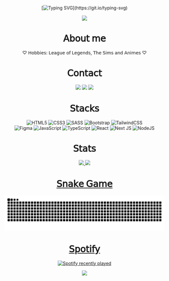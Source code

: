 <div align="center">

[![Typing SVG](https://readme-typing-svg.demolab.com?font=Fira+Code&size=30&duration=5500&pause=1000&color=AA7DCE&width=540&lines=Hello%2C+welcome+to+my+profile!)](https://git.io/typing-svg)

</div>

<div align="center">
  <div>
    <img src="https://64.media.tumblr.com/ad9e8486be2b084a1968a6b09ef2fb5e/12cb4cb11f0a4d46-0a/s500x750/b0535f7ab61f0c5e417b4a4334d7d2ee6032d833.gifv" width="450px" align="center">
  </div>
</div>

<div align="center">
 <h1>𝖠𝖻𝗈𝗎𝗍 𝗆𝖾</h1>  
 ♡ 𝖧𝗈𝖻𝖻𝗂𝖾𝗌: 𝖫𝖾𝖺𝗀𝗎𝖾 𝗈𝖿 𝖫𝖾𝗀𝖾𝗇𝖽𝗌, 𝖳𝗁𝖾 𝖲𝗂𝗆𝗌 𝖺𝗇𝖽 𝖠𝗇𝗂𝗆𝖾𝗌 ♡ <br>
</div>

<div align="center">
  <h1>𝖢𝗈𝗇𝗍𝖺𝖼𝗍</h1>
  <a href = "mailto:edyanealves@gmail.com"><img src="https://img.shields.io/badge/-Gmail-%23333?&color=282A36&style=for-the-badge&logo=gmail&logoColor=white" target="_blank"></a>
  <a href="https://profile.codersrank.io/user/edyane" target="_blank"><img src="https://img.shields.io/badge/CodersRank-67A4AC?&color=282A36&style=for-the-badge&logo=CodersRank&logoColor=white" target="_blank"></a>  
  <a href="https://www.linkedin.com/in/edyanealves/" target="_blank"><img src="https://img.shields.io/badge/-LinkedIn-%230077B5?&color=282A36&style=for-the-badge&logo=linkedin&logoColor=white" target="_blank"></a> 
<!--   <a href="https://steamcommunity.com/profiles/76561199052041024/" target="_blank"><img src="https://img.shields.io/badge/steam-%23000000.svg?&color=282A36&style=for-the-badge&logo=steam&logoColor=white" target="_blank"></a>  -->
</div>

<div align="center">
  <h1>𝖲𝗍𝖺𝖼𝗄𝗌</h1>
  
   ![HTML5](https://img.shields.io/badge/html5-%23E34F26.svg?&color=AA7DCE&style=for-the-badge&logo=html5&logoColor=white)
   ![CSS3](https://img.shields.io/badge/css3-%231572B6.svg?&color=AA7DCE&style=for-the-badge&logo=css3&logoColor=white)
   ![SASS](https://img.shields.io/badge/SASS-hotpink.svg?&color=AA7DCE&style=for-the-badge&logo=SASS&logoColor=white)
   ![Bootstrap](https://img.shields.io/badge/bootstrap-%23563D7C.svg?&color=AA7DCE&style=for-the-badge&logo=bootstrap&logoColor=white)
   ![TailwindCSS](https://img.shields.io/badge/tailwindcss-%2338B2AC.svg?&color=AA7DCE&style=for-the-badge&logo=tailwind-css&logoColor=white)
   <br>
   ![Figma](https://img.shields.io/badge/figma-%23F24E1E.svg?&color=AA7DCE&style=for-the-badge&logo=figma&logoColor=white)
   ![JavaScript](https://img.shields.io/badge/javascript-%23323330.svg?&color=AA7DCE&style=for-the-badge&logo=javascript&logoColor=white)
   ![TypeScript](https://img.shields.io/badge/typescript-%23007ACC.svg?&color=AA7DCE&style=for-the-badge&logo=typescript&logoColor=white)
   ![React](https://img.shields.io/badge/react-%2320232a.svg?&color=AA7DCE&style=for-the-badge&logo=react&logoColor=white)
   ![Next JS](https://img.shields.io/badge/Next.js-000?logo=nextdotjs&logoColor=fff&color=AA7DCE&&style=for-the-badge)
   ![NodeJS](https://img.shields.io/badge/node.js-6DA55F?&color=AA7DCE&style=for-the-badge&logo=node.js&logoColor=white)
</div>

<div align="center">
  <h1>𝖲𝗍𝖺𝗍𝗌</h1>
    <a href="https://github.com/Edyane">
    <img height="150em" src="https://github-readme-stats.vercel.app/api?username=edyane&show_icons=true&theme=dracula&include_all_commits=true&count_private=true"/>
    <img height="150em" src="https://streak-stats.demolab.com/?user=Edyane&theme=dracula"/>
</div>

<div align="center">
  <h1>𝖲𝗇𝖺𝗄𝖾 𝖦𝖺𝗆𝖾</h1>
  
  <!--![snake animation](https://raw.githubusercontent.com/Edyane/Edyane/output/github-contribution-grid-snake.svg)-->
  <picture>
  <source media="(prefers-color-scheme: dark)" srcset="https://raw.githubusercontent.com/Edyane/Edyane/output/github-contribution-grid-snake-dark.svg" />
  <source media="(prefers-color-scheme: light)" srcset="https://raw.githubusercontent.com/Edyane/Edyane/output/github-contribution-grid-snake.svg?palette=github-dark" />
  <img alt="github-snake" src="github-contribution-grid-snake.svg" />
</picture>
</div>
  
<div align="center">
  <h1>𝖲𝗉𝗈𝗍𝗂𝖿𝗒</h1>
  
  ![Spotify recently played](https://spotify-recently-played-readme.vercel.app/api?user=northerndownpour_&count=3)
</div>  


<div align="center">
   <img height="140" src="https://c.tenor.com/rg2aP4tIS6cAAAAi/bubududu-panda.gif"/>
</div>
